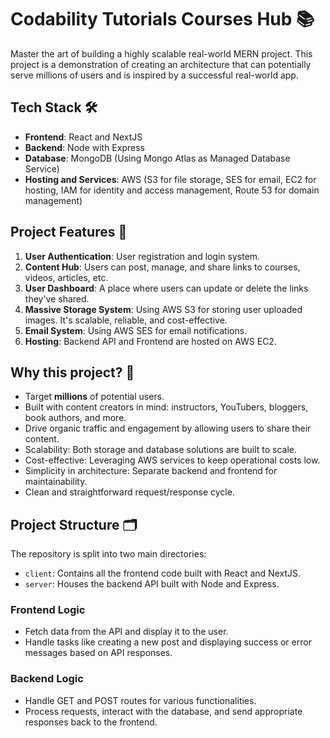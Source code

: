 # Codability Tutorials Courses Hub 📚

Master the art of building a highly scalable real-world MERN project. This project is a demonstration of creating an architecture that can potentially serve millions of users and is inspired by a successful real-world app.

## Tech Stack 🛠️

- **Frontend**: React and NextJS
- **Backend**: Node with Express
- **Database**: MongoDB (Using Mongo Atlas as Managed Database Service)
- **Hosting and Services**: AWS (S3 for file storage, SES for email, EC2 for hosting, IAM for identity and access management, Route 53 for domain management)

## Project Features 🌟

1. **User Authentication**: User registration and login system.
2. **Content Hub**: Users can post, manage, and share links to courses, videos, articles, etc.
3. **User Dashboard**: A place where users can update or delete the links they've shared.
4. **Massive Storage System**: Using AWS S3 for storing user uploaded images. It's scalable, reliable, and cost-effective.
5. **Email System**: Using AWS SES for email notifications.
6. **Hosting**: Backend API and Frontend are hosted on AWS EC2.

## Why this project? 🚀

- Target **millions** of potential users.
- Built with content creators in mind: instructors, YouTubers, bloggers, book authors, and more.
- Drive organic traffic and engagement by allowing users to share their content.
- Scalability: Both storage and database solutions are built to scale.
- Cost-effective: Leveraging AWS services to keep operational costs low.
- Simplicity in architecture: Separate backend and frontend for maintainability.
- Clean and straightforward request/response cycle.

## Project Structure 🗂️

The repository is split into two main directories:
- `client`: Contains all the frontend code built with React and NextJS.
- `server`: Houses the backend API built with Node and Express.

### Frontend Logic
- Fetch data from the API and display it to the user.
- Handle tasks like creating a new post and displaying success or error messages based on API responses.

### Backend Logic
- Handle GET and POST routes for various functionalities.
- Process requests, interact with the database, and send appropriate responses back to the frontend.
